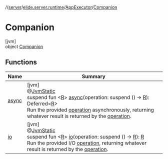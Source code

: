 //[server](../../../../index.md)/[elide.server.runtime](../../index.md)/[AppExecutor](../index.md)/[Companion](index.md)

# Companion

[jvm]\
object [Companion](index.md)

## Functions

| Name | Summary |
|---|---|
| [async](async.md) | [jvm]<br>@[JvmStatic](https://kotlinlang.org/api/latest/jvm/stdlib/kotlin.jvm/-jvm-static/index.html)<br>suspend fun &lt;[R](async.md)&gt; [async](async.md)(operation: suspend () -&gt; [R](async.md)): Deferred&lt;[R](async.md)&gt;<br>Run the provided [operation](async.md) asynchronously, returning whatever result is returned by the [operation](async.md). |
| [io](io.md) | [jvm]<br>@[JvmStatic](https://kotlinlang.org/api/latest/jvm/stdlib/kotlin.jvm/-jvm-static/index.html)<br>suspend fun &lt;[R](io.md)&gt; [io](io.md)(operation: suspend () -&gt; [R](io.md)): [R](io.md)<br>Run the provided I/O [operation](io.md), returning whatever result is returned by the [operation](io.md). |
